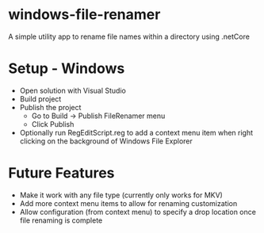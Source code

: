 # windows-file-renamer
A simple utility app to rename file names within a directory using .netCore

# Setup - Windows
* Open solution with Visual Studio
* Build project
* Publish the project
  * Go to Build -> Publish FileRenamer menu
  * Click Publish
* Optionally run RegEditScript.reg to add a context menu item when right clicking on the background of Windows File Explorer

# Future Features
* Make it work with any file type (currently only works for MKV)
* Add more context menu items to allow for renaming customization
* Allow configuration (from context menu) to specify a drop location once file renaming is complete